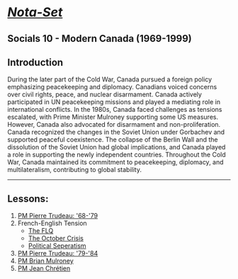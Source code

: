 # [***Nota-Set***](../index.md)
## Socials 10 - <i class="fa-brands fa-canadian-maple-leaf"></i> Modern Canada (1969-1999)
## **Introduction**
During the later part of the Cold War, Canada pursued a foreign policy emphasizing peacekeeping and diplomacy. Canadians voiced concerns over civil rights, peace, and nuclear disarmament. Canada actively participated in UN peacekeeping missions and played a mediating role in international conflicts. In the 1980s, Canada faced challenges as tensions escalated, with Prime Minister Mulroney supporting some US measures. However, Canada also advocated for disarmament and non-proliferation. Canada recognized the changes in the Soviet Union under Gorbachev and supported peaceful coexistence. The collapse of the Berlin Wall and the dissolution of the Soviet Union had global implications, and Canada played a role in supporting the newly independent countries. Throughout the Cold War, Canada maintained its commitment to peacekeeping, diplomacy, and multilateralism, contributing to global stability.

---

## **Lessons**:
1. [PM Pierre Trudeau: '68-'79](/Notes/Socials/History/Modern%20Canada/Lesson%201%20(PM%20Trudeau%3A%20'68-'79).html)
2. French-English Tension
    * [The FLQ](Notes/Socials/History/Modern%20Canada/Lesson%202/Lesson%202a%20(The%20FLQ).html)
    * [The October Crisis](Notes/Socials/History/Modern%20Canada/Lesson%202/Lesson%202b%20(The%20October%20Crisis).html)
    * [Political Seperatism](Notes/Socials/History/Modern%20Canada/Lesson%202/Lesson%202c%20(Political%20Seperatism).html)
3. [PM Pierre Trudeau: '79-'84](Notes/Socials/History/Modern%20Canada/Lesson%203%20(PM%20Trudeau%3A%20'79-'84).html)
4. [PM Brian Mulroney](Notes/Socials/History/Modern%20Canada/Lesson%204%20(PM%20Mulroney).html)
5. [PM Jean Chrétien](Notes/Socials/History/Modern%20Canada/Lesson%205%20(PM%20Chr%C3%A9tien).html)

<link rel="stylesheet" href="https://cdnjs.cloudflare.com/ajax/libs/font-awesome/6.3.0/css/all.min.css">
